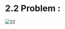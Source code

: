 # 2.2 Problem :
![22](https://user-images.githubusercontent.com/40190772/57052427-5725f180-6c87-11e9-9563-6c91c2dd1546.png)
